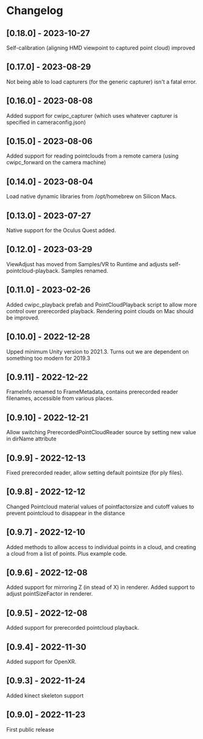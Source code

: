# Changelog

## [0.18.0] - 2023-10-27

Self-calibration (aligning HMD viewpoint to captured point cloud) improved 

## [0.17.0] - 2023-08-29

Not being able to load capturers (for the generic capturer) isn't a fatal error.

## [0.16.0] - 2023-08-08

Added support for cwipc_capturer (which uses whatever capturer is specified in cameraconfig.json)

## [0.15.0] - 2023-08-06

Added support for reading pointclouds from a remote camera (using cwipc_forward on the camera machine)

## [0.14.0] - 2023-08-04

Load native dynamic libraries from /opt/homebrew on Silicon Macs.

## [0.13.0] - 2023-07-27

Native support for the Oculus Quest added.


## [0.12.0] - 2023-03-29

ViewAdjust has moved from Samples/VR to Runtime and adjusts self-pointcloud-playback.
Samples renamed.

## [0.11.0] - 2023-02-26

Added cwipc\_playback prefab and PointCloudPlayback script to allow more control over prerecorded playback.
Rendering point clouds on Mac should be improved.

## [0.10.0] - 2022-12-28

Upped minimum Unity version to 2021.3. Turns out we are dependent on something too modern for 2019.3

## [0.9.11] - 2022-12-22

FrameInfo renamed to FrameMetadata, contains prerecorded reader filenames, accessible from various places.

## [0.9.10] - 2022-12-21

Allow switching PrerecordedPointCloudReader source by setting new value in dirName attribute

## [0.9.9] - 2022-12-13

Fixed prerecorded reader, allow setting default pointsize (for ply files).

## [0.9.8] - 2022-12-12

Changed Pointcloud material values of pointfactorsize and cutoff values to prevent pointcloud to disappear in the distance

## [0.9.7] - 2022-12-10

Added methods to allow access to individual points in a cloud, and creating a cloud from a list of points. Plus example code.

## [0.9.6] - 2022-12-08

Added support for mirroring Z (in stead of X) in renderer.
Added support to adjust pointSizeFactor in renderer.

## [0.9.5] - 2022-12-08

Added support for prerecorded pointcloud playback.

## [0.9.4] - 2022-11-30

Added support for OpenXR.

## [0.9.3] - 2022-11-24

Added kinect skeleton support

## [0.9.0] - 2022-11-23

First public release